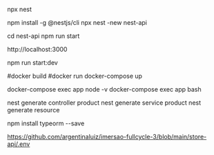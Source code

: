 npx nest

npm install -g @nestjs/cli
npx nest -new nest-api

cd nest-api
npm run start

http://localhost:3000

npm run start:dev


#docker build
#docker run
docker-compose up

docker-compose exec app node -v
docker-compose exec app bash

nest generate controller product
nest generate service product
nest generate resource

npm install typeorm --save



https://github.com/argentinaluiz/imersao-fullcycle-3/blob/main/store-api/.env